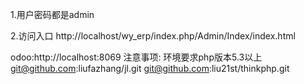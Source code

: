 ﻿
1.用户密码都是admin

2.访问入口
		http://localhost/wy_erp/index.php/Admin/Index/index.html


odoo:http://localhost:8069
注意事项:
	环境要求php版本5.3以上
	git@github.com:liufazhang/jl.git
	git@github.com:liu21st/thinkphp.git
